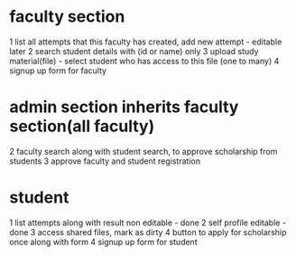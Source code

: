 # faculty section
  1 list all attempts that this faculty has created, add new attempt - editable later
  2 search student details with (id or name) only
  3 upload study material(file) - select student who has access to this file (one to many)
  4 signup up form for faculty
# admin section inherits faculty section(all faculty)
  2 faculty search along with student search, to approve scholarship from students
  3 approve faculty and student registration
# student
  1 list attempts along with result non editable - done
  2 self profile editable -done
  3 access shared files, mark as dirty
  4 button to apply for scholarship once along with form
  4 signup up form for student
